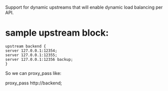 Support for dynamic upstreams that will enable dynamic load balancing per API.

 # sample upstream block:
 ```
upstream backend {
 server 127.0.0.1:12354;
 server 127.0.0.1:12355;
 server 127.0.0.1:12356 backup;
}
```
So we can proxy_pass like:

proxy_pass http://backend;